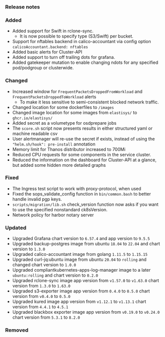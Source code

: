 ### Release notes

### Added

- Added support for Swift in rclone-sync.
  - It is now possible to specify type (S3/Swift) per bucket.
- Support for nftables backend in calico-accountant via config option `calicoAccountant.backend: nftables`
- Added basic alerts for Cluster-API
- Added support to turn off trailing dots for grafana.
- Added gatekeeper mutation to enable changing ndots for any specified pod/podgroup or clusterwide.

### Changed

- Increased window for `FrequentPacketsDroppedFromWorkload` and `FrequentPacketsDroppedToWorkload` alerts
  - To make it less sensitive to semi-consistent blocked network traffic.
- Changed location for some dockerfiles to `/images`
- Changed image location for some images from `elastisys/` to `ghcr.io/elastisys/`
- Added secret as a volumetype for osdprepare jobs
- The `score.sh` script now presents results in either structured yaml or machine readable csv
- User alertmanager will re-use the secret if exists, instead of using the `"helm.sh/hook": pre-install` annotation
- Memory limit for Thanos distributor increased to 700Mi
- Reduced CPU requests for some components in the service cluster.
- Reduced the information on the dashboard for Cluster-API at a glance, but added some hidden more detailed graphs

### Fixed

- The Ingress test script to work with proxy-protocol, when used
- Fixed the sops_validate_config function in `bin/common.bash` to better handle invalid pgp keys.
- `scripts/migration/lib.sh` check_version function now asks if you want to use the specified nonstandard ck8sVersion.
- Network policy for harbor notary server

### Updated

- Upgraded Grafana chart version to `6.57.4` and app version to `9.5.5`
- Upgraded backup-postgres image from ubuntu `18.04` to `22.04` and chart version to `1.3.0`
- Upgraded calico-accountant image from golang `1.11.5` to `1.15.15`
- Upgraded curl-jq:ubuntu image from ubuntu `20.04` to `rolling` and changed chart version to `1.0.0`
- Upgraded compliantkubernetes-apps-log-manager image to a later `ubuntu:rolling` and chart version to `0.2.0`
- Upgraded rclone-sync image app version from `v1.57.0` to `v1.63.0` chart version from `1.3.0` to `1.63.0`
- Upgraded s3-exporter image app version from `0.4.0` to `0.5.0` chart version from `v0.4.0` to `0.5.0`
- Upgraded kured image app version from `v1.12.1` to `v1.13.1` chart version from `4.4.1` to `4.5.1`
- Upgraded blackbox exporter image app version from `v0.19.0` to `v0.24.0` chart version from `5.3.1` to `8.2.0`

### Removed
